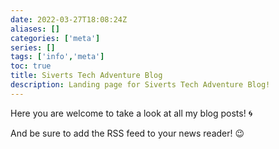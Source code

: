 ```yaml
---
date: 2022-03-27T18:08:24Z
aliases: []
categories: ['meta']
series: []
tags: ['info','meta']
toc: true
title: Siverts Tech Adventure Blog
description: Landing page for Siverts Tech Adventure Blog!
---
```


Here you are welcome to take a look at all my blog posts! :cyclone:

And be sure to add the RSS feed to your news reader! :wink:
